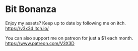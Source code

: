 # Bit Bonanza

Enjoy my assets? Keep up to date by following me on itch.
https://v3x3d.itch.io/

You can also support me on patreon for just a $1 each month.
https://www.patreon.com/V3X3D
